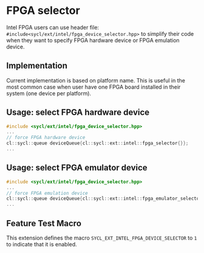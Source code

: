 # FPGA selector

Intel FPGA users can use header file: `#include<sycl/ext/intel/fpga_device_selector.hpp>` to simplify their code
when they want to specify FPGA hardware device or FPGA emulation device.

## Implementation

Current implementation is based on platform name. This is useful in the most common case when user have
one FPGA board installed in their system (one device per platform). 

## Usage: select FPGA hardware device
```c++
#include <sycl/ext/intel/fpga_device_selector.hpp>
...
// force FPGA hardware device
cl::sycl::queue deviceQueue{cl::sycl::ext::intel::fpga_selector{}};
...
```

## Usage: select FPGA emulator device
```c++
#include <sycl/ext/intel/fpga_device_selector.hpp>
...
// force FPGA emulation device
cl::sycl::queue deviceQueue{cl::sycl::ext::intel::fpga_emulator_selector{}};
...
```

## Feature Test Macro

This extension defines the macro `SYCL_EXT_INTEL_FPGA_DEVICE_SELECTOR` to `1` to indicate that it is enabled.
